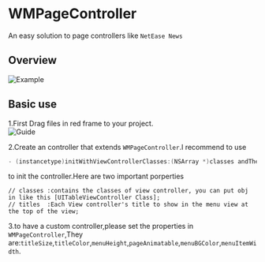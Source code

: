 # WMPageController
An easy solution to page controllers like `NetEase News`
## Overview
![Example](https://github.com/wangmchn/WMPageController/blob/master/WMPageController/ScreenShot/ScreenShot.gif)
## Basic use

1.First Drag files in red frame to your project.<br>
![Guide](https://github.com/wangmchn/WMPageController/blob/master/WMPageController/ScreenShot/guide1.png)

2.Create an controller that extends `WMPageController`.I recommend to use<br>
```objective-c
- (instancetype)initWithViewControllerClasses:(NSArray *)classes andTheirTitles:(NSArray *)titles;
```
to init the controller.Here are two important porperties<br>

    // classes :contains the classes of view controller, you can put obj in like this [UITableViewController Class];
    // titles  :Each View controller's title to show in the menu view at the top of the view;
    
3.to have a custom controller,please set the properties in `WMPageController`,They are:`titleSize`,`titleColor`,`menuHeight`,`pageAnimatable`,`menuBGColor`,`menuItemWidth`.
